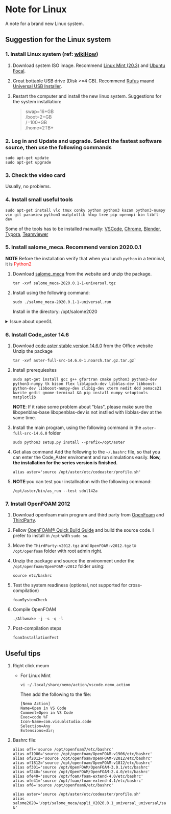 # Note for Linux

 A note for a brand new Linux system.

## Suggestion for the Linux system

### 1. Install Linux system (ref: [wikiHow](https://zh.wikihow.com/%E5%AE%89%E8%A3%85Ubuntu-Linux))

   1. Download system ISO image. Recommend [Linux Mint (20.3)](https://linuxmint.com/edition.php?id=294) and [Ubuntu Focal](https://releases.ubuntu.com/focal/).
   2. Creat bottable USB drive (Disk >=4 GB).  Recommend [Rufus](https://rufus.ie/en/) maand [Universal USB Installer](https://www.pendrivelinux.com/universal-usb-installer-easy-as-1-2-3/).

   3. Restart the computer and install the new linux system. Suggestions for the system installation:
      >   swap=16+GB \
      >   /boot=2+GB\
      >   /=100+GB \
      >   /home=2TB+

### 2. Log in and Update and upgrade. Select the fastest software source, then use the following commands

   ```shell
   sudo apt-get update
   sudo apt-get upgrade
   ```

### 3. Check the video card

   Usually, no problems.

### 4. Install small useful tools

   ```shell
   sudo apt-get install vlc tmux conky python python3 kazam python3-numpy vim git paraview python3-matplotlib htop tree pip openmpi-bin libfl-dev 
   ```  

   Some of the tools has to be installed manually: [VSCode](https://code.visualstudio.com/download), [Chrome](https://www.google.com/chrome/?platform=linux), [Blender](https://www.blender.org/download/), [Typora](https://typora.io/#linux), [Teamviewer](https://www.teamviewer.com/en/download/linux/)

### 5. Install salome_meca. Recommend version 2020.0.1

   **NOTE** Before the installation verify that when you lunch `python` in a terminal, it is <font color="red">Python2</font>

   1. Download [salome_meca](https://code-aster.org/V2/spip.php?article303) from the website and unzip the package.

      ``` shell
      tar -xvf salome_meca-2020.0.1-1-universal.tgz
      ```

   2. Install using the following command:

      ``` shell
      sudo ./salome_meca-2020.0.1-1-universal.run
      ```

      Install in the directory: /opt/salome2020

   <details>
   <summary>Issue about openGL</summary>
   The FATAL ERROR message is ```OpenGl_Window::CreateWindow: glXCreateContext failed.``` This issue can be fixed by:

   ``` shell
   cd opt/salome2020/V2019.0.3_universal/prerequisites/debianForSalome/lib
   sudo rm libstdc++.so.6.0
   sudo ln -s /usr/lib/x86_64-linux-gnu/libstdc++.so.6 libstdc++.so.6
   ```

   </details>

### 6. Install Code_aster 14.6

   1. Download [code aster stable version 14.6.0](https://code-aster.org/FICHIERS/aster-full-src-14.6.0-1.noarch.tar.gz) from the Office website Unzip the package

      ``` shell
      tar -xvf aster-full-src-14.6.0-1.noarch.tar.gz.tar.gz`
      ```

   2. Install prerequiesites

      ```shell
      sudo apt-get install gcc g++ gfortran cmake python3 python3-dev python3-numpy tk bison flex liblapack-dev libblas-dev libboost-python-dev libboost-numpy-dev zlib1g-dev xterm nedit ddd xemacs21 kwrite gedit gnome-terminal && pip install numpy setuptools matplotlib
      ```

      **NOTE**: If it raise some problem about "blas", please make sure the libopenblas-base libopenblas-dev is not instlled with libblas-dev at the same time.

   3. Install the main program, using the following command in the `aster-full-src-14.6.0` folder

      ```shell
      sudo python3 setup.py install --prefix=/opt/aster
      ```

   4. Get alias command Add the following to the `~/.bashrc` file, so that you can enter the Code_Aster enviroment and run simulations easily. **Now, the installation for the series version is finished.**

      ```shell
      alias aster='source /opt/aster/etc/codeaster/profile.sh'
      ```

   5. **NOTE**:you can test your installnation with the following command:

      ```shell
      /opt/aster/bin/as_run --test sdnl142a
      ```

### 7. Install OpenFOAM 2012

   1. Download openfoam main program and third party from  [OpenFoam](https://dl.openfoam.com/source/v2012/OpenFOAM-v2012.tgz) and [ThirdParty](https://dl.openfoam.com/source/v2012/ThirdParty-v2012.tgz).
   2. Fellow [OpenFOAM® Quick Build Guide](https://develop.openfoam.com/Development/openfoam/-/blob/master/doc/Build.md) and build the source code. I prefer to install in `/opt` with ```sudo su```.
   
   3. Move the `ThirdParty-v2012.tgz` and `OpenFOAM-v2012.tgz` to `/opt/openfoam` folder with root admin right.
   4. Unzip the package and source the environment under the `/opt/openfoam/OpenFOAM-v2012` folder using:

      ```shell
      source etc/bashrc
      ```

   5. Test the system readiness (optional, not supported for cross-compilation)

      ```shell
      foamSystemCheck 
      ```

   6. Compile OpenFOAM

      ```shell
      ./Allwmake -j -s -q -l
      ```

   7. Post-compilation steps

      ```shell
      foamInstallationTest
      ```

## Useful tips

1. Right click meum
    - For Linux Mint

      ```shell
      vi ~/.local/share/nemo/action/vscode.nemo_action
      ```

      Then add the following to the file:

      ```shell
      [Nemo Action]
      Name=Open in VS Code
      Comment=Open in VS Code
      Exec=code %F
      Icon-Name=com.visualstudio.code
      Selection=Any
      Extensions=dir;
      ```

2. Bashrc file:

   ```shell
   alias of7='source /opt/openfoam7/etc/bashrc'
   alias of1906='source /opt/openfoam/OpenFOAM-v1906/etc/bashrc'
   alias of2012='source /opt/openfoam/OpenFOAM-v2012/etc/bashrc'
   alias of1812='source /opt/openfoam/OpenFOAM-v1812/etc/bashrc'
   alias of301='source /opt/OpenFOAM/OpenFOAM-3.0.1/etc/bashrc'
   alias of240='source /opt/OpenFOAM/OpenFOAM-2.4.0/etc/bashrc'
   alias ofe40='source /opt/foam/foam-extend-4.0/etc/bashrc'
   alias ofe41='source /opt/foam/foam-extend-4.1/etc/bashrc'
   alias of6='source /opt/openfoam6/etc/bashrc'

   alias aster='source /opt/aster/etc/codeaster/profile.sh'
   alias salome2020='/opt/salome_meca/appli_V2020.0.1_universal_universal/salome &'
   ```
